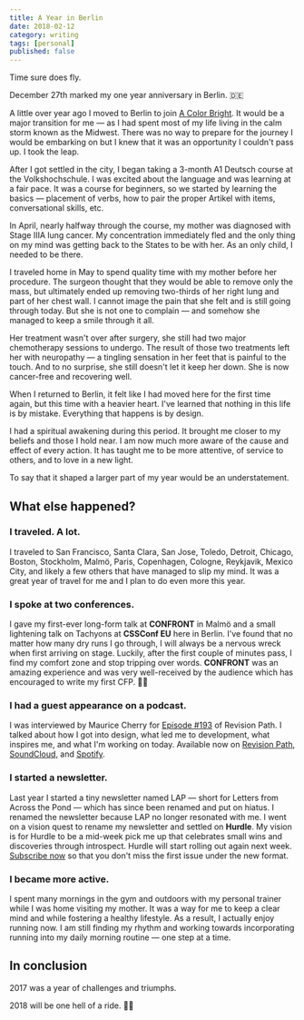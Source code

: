 ```yaml
---
title: A Year in Berlin
date: 2018-02-12
category: writing
tags: [personal]
published: false
---
```


Time sure does fly.

December 27th marked my one year anniversary in Berlin. 🇩🇪

A little over year ago I moved to Berlin to join [A Color Bright](http://acolorbright.com). It would be a major transition for me &mdash; as I had spent most of my life living in the calm storm known as the Midwest. There was no way to prepare for the journey I would be embarking on but I knew that it was an opportunity I couldn't pass up. I took the leap.

After I got settled in the city, I began taking a 3-month A1 Deutsch course at the Volkshochschule. I was excited about the language and was learning at a fair pace. It was a course for beginners, so we started by learning the basics &mdash; placement of verbs, how to pair the proper Artikel with items, conversational skills, etc.

In April, nearly halfway through the course, my mother was diagnosed with Stage IIIA lung cancer. My concentration immediately fled and the only thing on my mind was getting back to the States to be with her. As an only child, I needed to be there.

I traveled home in May to spend quality time with my mother before her procedure. The surgeon thought that they would be able to remove only the mass, but ultimately ended up removing two-thirds of her right lung and part of her chest wall. I cannot image the pain that she felt and is still going through today. But she is not one to complain &mdash; and somehow she managed to keep a smile through it all.

Her treatment wasn't over after surgery, she still had two major chemotherapy sessions to undergo. The result of those two treatments left her with neuropathy &mdash; a tingling sensation in her feet that is painful to the touch. And to no surprise, she still doesn't let it keep her down. She is now cancer-free and recovering well.

When I returned to Berlin, it felt like I had moved here for the first time again, but this time with a heavier heart. I've learned that nothing in this life is by mistake. Everything that happens is by design.

I had a spiritual awakening during this period. It brought me closer to my beliefs and those I hold near. I am now much more aware of the cause and effect of every action. It has taught me to be more attentive, of service to others, and to love in a new light.

To say that it shaped a larger part of my year would be an understatement.

## What else happened?

### I traveled. A lot.

I traveled to San Francisco, Santa Clara, San Jose, Toledo, Detroit, Chicago, Boston, Stockholm, Malmö, Paris, Copenhagen, Cologne, Reykjavik, Mexico City, and likely a few others that have managed to slip my mind. It was a great year of travel for me and I plan to do even more this year.

### I spoke at two conferences.

I gave my first-ever long-form talk at **CONFRONT** in Malmö and a small lightening talk on Tachyons at **CSSConf EU** here in Berlin. I've found that no matter how many dry runs I go through, I will always be a nervous wreck when first arriving on stage. Luckily, after the first couple of minutes pass, I find my comfort zone and stop tripping over words. **CONFRONT** was an amazing experience and was very well-received by the audience which has encouraged to write my first CFP. 🤞🏽

### I had a guest appearance on a podcast.

I was interviewed by Maurice Cherry for [Episode #193](https://revisionpath.com/lauren-dorman/) of Revision Path. I talked about how I got into design, what led me to development, what inspires me, and what I'm working on today. Available now on [Revision Path](https://revisionpath.com/lauren-dorman/), [SoundCloud](https://soundcloud.com/revisionpath/episode-193-lauren-dorman), and [Spotify](https://open.spotify.com/episode/3MHZeqjFrwnx8gMNojTwpG).

### I started a newsletter.

Last year I started a tiny newsletter named LAP &mdash; short for Letters from Across the Pond &mdash; which has since been renamed and put on hiatus. I renamed the newsletter because LAP no longer resonated with me. I went on a vision quest to rename my newsletter and settled on **Hurdle**. My vision is for Hurdle to be a mid-week pick me up that celebrates small wins and discoveries through introspect. Hurdle will start rolling out again next week. [Subscribe now](https://buttondown.email/laurendorman) so that you don't miss the first issue under the new format.

### I became more active.

I spent many mornings in the gym and outdoors with my personal trainer while I was home visiting my mother. It was a way for me to keep a clear mind and while fostering a healthy lifestyle. As a result, I actually enjoy running now. I am still finding my rhythm and working towards incorporating running into my daily morning routine &mdash; one step at a time.

## In conclusion

2017 was a year of challenges and triumphs.

2018 will be one hell of a ride. 🤘🏽
